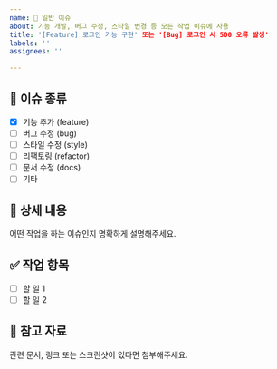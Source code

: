 ```yaml
---
name: 📝 일반 이슈
about: 기능 개발, 버그 수정, 스타일 변경 등 모든 작업 이슈에 사용
title: '[Feature] 로그인 기능 구현' 또는 '[Bug] 로그인 시 500 오류 발생'
labels: ''
assignees: ''

---
```


## 📌 이슈 종류
- [x] 기능 추가 (feature)
- [ ] 버그 수정 (bug)
- [ ] 스타일 수정 (style)
- [ ] 리팩토링 (refactor)
- [ ] 문서 수정 (docs)
- [ ] 기타

## 🧾 상세 내용
어떤 작업을 하는 이슈인지 명확하게 설명해주세요.

## ✅ 작업 항목
- [ ] 할 일 1
- [ ] 할 일 2

## 📎 참고 자료
관련 문서, 링크 또는 스크린샷이 있다면 첨부해주세요.
